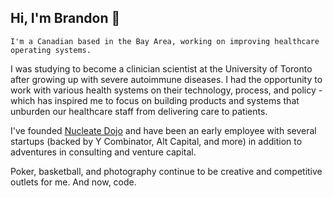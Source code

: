 ## Hi, I'm Brandon 👋

```
I'm a Canadian based in the Bay Area, working on improving healthcare operating systems.
```

I was studying to become a clinician scientist at the University of Toronto after growing up with severe autoimmune diseases. I had the opportunity to work with various health systems on their technology, process, and policy - which has inspired me to focus on building products and systems that unburden our healthcare staff from delivering care to patients.

I've founded [Nucleate Dojo](https://nucleate.org/dojo/) and have been an early employee with several startups (backed by Y Combinator, Alt Capital, and more) in addition to adventures in consulting and venture capital.

Poker, basketball, and photography continue to be creative and competitive outlets for me. And now, code.
